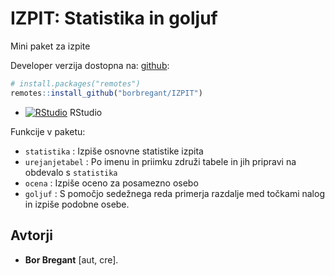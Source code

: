 # IZPIT: Statistika in goljuf

Mini paket za izpite

Developer verzija dostopna na:
[github](https://github.com/borbregant/IZPIT):

``` r
# install.packages("remotes")
remotes::install_github("borbregant/IZPIT")
```
* [![RStudio](http://mybinder.org/badge.svg)](http://mybinder.org/v2/gh/borbregant/izpit/master?urlpath=rstudio) RStudio

Funkcije v paketu:
* `statistika` : Izpiše osnovne statistike izpita
* `urejanjetabel` : Po imenu in priimku združi tabele in jih pripravi na obdevalo s `statistika`
* `ocena` : Izpiše oceno za posamezno osebo
* `goljuf` : S pomočjo sedežnega reda primerja razdalje med točkami nalog in izpiše podobne osebe.

## Avtorji
  - **Bor Bregant** \[aut, cre\].
